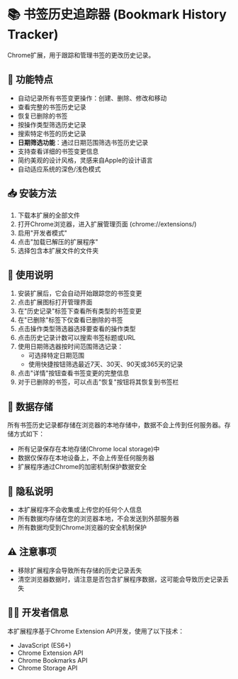 # 📚 书签历史追踪器 (Bookmark History Tracker)

Chrome扩展，用于跟踪和管理书签的更改历史记录。

## 🌟 功能特点

- 自动记录所有书签变更操作：创建、删除、修改和移动
- 查看完整的书签历史记录
- 恢复已删除的书签
- 按操作类型筛选历史记录
- 搜索特定书签的历史记录
- **日期筛选功能**：通过日期范围筛选书签历史记录
- 支持查看详细的书签变更信息
- 简约美观的设计风格，灵感来自Apple的设计语言
- 自动适应系统的深色/浅色模式

## 📥 安装方法

1. 下载本扩展的全部文件
2. 打开Chrome浏览器，进入扩展管理页面 (chrome://extensions/)
3. 启用"开发者模式"
4. 点击"加载已解压的扩展程序"
5. 选择包含本扩展文件的文件夹

## 📖 使用说明

1. 安装扩展后，它会自动开始跟踪您的书签变更
2. 点击扩展图标打开管理界面
3. 在"历史记录"标签下查看所有类型的书签变更
4. 在"已删除"标签下仅查看已删除的书签
5. 点击操作类型筛选器选择要查看的操作类型
6. 点击历史记录计数可以搜索书签标题或URL
7. 使用日期筛选器按时间范围筛选记录：
   - 可选择特定日期范围
   - 使用快捷按钮筛选最近7天、30天、90天或365天的记录
8. 点击"详情"按钮查看书签变更的完整信息
9. 对于已删除的书签，可以点击"恢复"按钮将其恢复到书签栏

## 💾 数据存储

所有书签历史记录都存储在浏览器的本地存储中，数据不会上传到任何服务器。存储方式如下：

- 所有记录保存在本地存储(Chrome local storage)中
- 数据仅保存在本地设备上，不会上传至任何服务器
- 扩展程序通过Chrome的加密机制保护数据安全

## 🔐 隐私说明

- 本扩展程序不会收集或上传您的任何个人信息
- 所有数据均存储在您的浏览器本地，不会发送到外部服务器
- 所有数据均受到Chrome浏览器的安全机制保护

## ⚠️ 注意事项

- 移除扩展程序会导致所有存储的历史记录丢失
- 清空浏览器数据时，请注意是否包含扩展程序数据，这可能会导致历史记录丢失

## 👨‍💻 开发者信息

本扩展程序基于Chrome Extension API开发，使用了以下技术：
- JavaScript (ES6+)
- Chrome Extension API
- Chrome Bookmarks API
- Chrome Storage API 